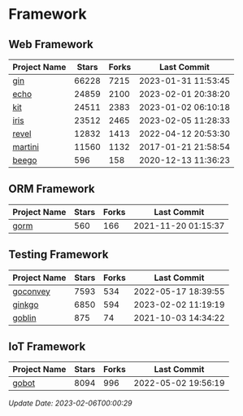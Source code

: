 # Framework

## Web Framework
| Project Name | Stars | Forks | Last Commit |
| ------------ | ----- | ----- | ----------- |
| [gin](https://github.com/gin-gonic/gin) | 66228 | 7215 | 2023-01-31 11:53:45 |
| [echo](https://github.com/labstack/echo) | 24859 | 2100 | 2023-02-01 20:38:20 |
| [kit](https://github.com/go-kit/kit) | 24511 | 2383 | 2023-01-02 06:10:18 |
| [iris](https://github.com/kataras/iris) | 23512 | 2465 | 2023-02-05 11:28:33 |
| [revel](https://github.com/revel/revel) | 12832 | 1413 | 2022-04-12 20:53:30 |
| [martini](https://github.com/go-martini/martini) | 11560 | 1132 | 2017-01-21 21:58:54 |
| [beego](https://github.com/astaxie/beego) | 596 | 158 | 2020-12-13 11:36:23 |

## ORM Framework
| Project Name | Stars | Forks | Last Commit |
| ------------ | ----- | ----- | ----------- |
| [gorm](https://github.com/jinzhu/gorm) | 560 | 166 | 2021-11-20 01:15:37 |

## Testing Framework
| Project Name | Stars | Forks | Last Commit |
| ------------ | ----- | ----- | ----------- |
| [goconvey](https://github.com/smartystreets/goconvey) | 7593 | 534 | 2022-05-17 18:39:55 |
| [ginkgo](https://github.com/onsi/ginkgo) | 6850 | 594 | 2023-02-02 11:19:19 |
| [goblin](https://github.com/franela/goblin) | 875 | 74 | 2021-10-03 14:34:22 |

## IoT Framework
| Project Name | Stars | Forks | Last Commit |
| ------------ | ----- | ----- | ----------- |
| [gobot](https://github.com/hybridgroup/gobot) | 8094 | 996 | 2022-05-02 19:56:19 |

*Update Date: 2023-02-06T00:00:29*